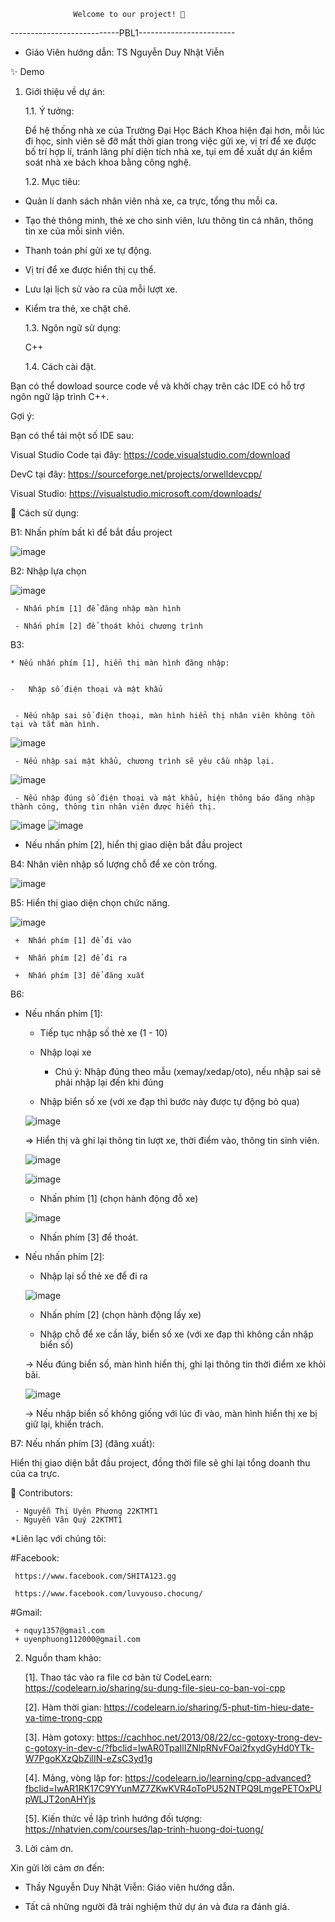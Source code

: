                   Welcome to our project! 👋

---------------------------PBL1------------------------

* Giáo Viên hướng dẫn: TS Nguyễn Duy Nhật Viễn

✨ Demo 

1. Giới thiệu về dự án:

   1.1. Ý tưởng:
   
     Để hệ thống nhà xe của Trường Đại Học Bách Khoa hiện đại hơn, mỗi lúc đi học, sinh viên sẽ đỡ mất thời gian trong việc gửi xe, vị trí để xe được bố trí hợp lí, tránh lãng phí diện tích nhà xe, tụi em đề xuất dự án kiểm soát nhà xe bách khoa bằng công nghệ.
     
   1.2.	Mục tiêu:
   
- Quản lí danh sách nhân viên nhà xe, ca trực, tổng thu mỗi ca.
- Tạo thẻ thông minh, thẻ xe cho sinh viên, lưu thông tin cá nhân, thông tin xe của mỗi sinh viên.
- Thanh toán phí gửi xe tự động.
- Vị trí để xe được hiển thị cụ thể.
- Lưu lại lịch sử vào ra của mỗi lượt xe.
- Kiểm tra thẻ, xe chặt chẽ.

   1.3. Ngôn ngữ sử dụng:
   
     C++
     
   1.4.  Cách cài đặt.
   
Bạn có thể dowload source code về và khởi chạy trên các IDE có hỗ trợ ngôn ngữ lập trình C++.

Gợi ý: 

Bạn có thể tải một số IDE sau:

Visual Studio Code tại đây: https://code.visualstudio.com/download

DevC tại đây: https://sourceforge.net/projects/orwelldevcpp/

Visual Studio: https://visualstudio.microsoft.com/downloads/

🚀 Cách sử dụng:

B1: Nhấn phím bất kì để bắt đầu project

![image](https://github.com/uyenphuong01/PBL1-Nha-Xe-Thong-Minh-Bach-Khoaa/assets/130825778/2dc07b49-8507-48e9-9592-05f9aa4ca991)


B2: Nhập lựa chọn


![image](https://github.com/uyenphuong01/PBL1-Nha-Xe-Thong-Minh-Bach-Khoaa/assets/130825778/810a57fd-1fec-4413-83c0-3f6cd2f3e89b)


     - Nhấn phím [1] để đăng nhập màn hình
     
     - Nhấn phím [2] để thoát khỏi chương trình
     
B3: 

    * Nếu nhấn phím [1], hiển thị màn hình đăng nhập:
    

    -   Nhập số điện thoại và mật khẩu
     
     
     - Nếu nhập sai số điện thoại, màn hình hiển thị nhân viên không tồn tại và tắt màn hình.
  ![image](https://github.com/uyenphuong01/PBL1-Nha-Xe-Thong-Minh-Bach-Khoaa/assets/128672642/82e79592-5672-494c-9e87-d3ebbe60544d)

     
     
     - Nếu nhập sai mật khẩu, chương trình sẽ yêu cầu nhập lại.
![image](https://github.com/uyenphuong01/PBL1-Nha-Xe-Thong-Minh-Bach-Khoaa/assets/128672642/51c5791d-ba07-4f71-be13-c767b21a398e)

     
     
     - Nếu nhập đúng số điện thoại và mật khẩu, hiện thông báo đăng nhập thành công, thông tin nhân viên được hiển thị.
![image](https://github.com/uyenphuong01/PBL1-Nha-Xe-Thong-Minh-Bach-Khoaa/assets/128672642/51eef605-62a3-4c6f-9ad4-4105e6fcf848)
     ![image](https://github.com/uyenphuong01/PBL1-Nha-Xe-Thong-Minh-Bach-Khoaa/assets/128672642/46c49c48-f2ab-4a52-b3da-00650395eb78)


         

   * Nếu nhấn phím [2], hiển thị giao diện bắt đầu project

B4: Nhân viên nhập số lượng chỗ để xe còn trống.


![image](https://github.com/uyenphuong01/PBL1-Nha-Xe-Thong-Minh-Bach-Khoaa/assets/128672642/376bb191-cc1a-4786-a247-843fae5b20a0)



B5: Hiển thị giao diện chọn chức năng.


![image](https://github.com/uyenphuong01/PBL1-Nha-Xe-Thong-Minh-Bach-Khoaa/assets/128672642/ad2a7c2f-38e4-45c9-9ab4-a91965c493ef)

     
     +  Nhấn phím [1] để đi vào
     
     +  Nhấn phím [2] để đi ra
     
     +  Nhấn phím [3] để đăng xuất
     
B6: 
  * Nếu nhấn phím [1]: 

     - Tiếp tục nhập số thẻ xe (1 - 10)
        
     - Nhập loại xe 
     
        + Chú ý: Nhập đúng theo mẫu (xemay/xedap/oto), nếu nhập sai sẽ phải nhập lại đến khi đúng
    
     - Nhập biển số xe (với xe đạp thì bước này được tự động bỏ qua)
     
    ![image](https://github.com/uyenphuong01/PBL1-Nha-Xe-Thong-Minh-Bach-Khoaa/assets/130825778/b16ea8e9-0179-4b01-84b1-4e20b73a60bd)

     
     => Hiển thị và ghi lại thông tin lượt xe, thời điểm vào, thông tin sinh viên.
     
    ![image](https://github.com/uyenphuong01/PBL1-Nha-Xe-Thong-Minh-Bach-Khoaa/assets/130825778/310801ed-f732-4e23-a85e-5a2f1c1c92cb)

    ![image](https://github.com/uyenphuong01/PBL1-Nha-Xe-Thong-Minh-Bach-Khoaa/assets/130825778/6d9821ce-9cfc-45b0-a169-3d189ff2bd7d)


     - Nhấn phím [1] (chọn hành động đỗ xe)
     
    ![image](https://github.com/uyenphuong01/PBL1-Nha-Xe-Thong-Minh-Bach-Khoaa/assets/130825778/4dd7b38f-f5ae-453d-863a-5c7f19cbba32)


     
     - Nhấn phím [3] để thoát.
     
* Nếu nhấn phím [2]:

     - Nhập lại số thẻ xe để đi ra
     
    ![image](https://github.com/uyenphuong01/PBL1-Nha-Xe-Thong-Minh-Bach-Khoaa/assets/130825778/333dc92b-1d8c-41e5-987e-51ed8e79b4c4)

     
     - Nhấn phím [2] (chọn hành động lấy xe)
     
     - Nhập chỗ để xe cần lấy, biển số xe (với xe đạp thì không cần nhập biển số)
     
     -> Nếu đúng biển số, màn hình hiển thị, ghi lại thông tin thời điểm xe khỏi bãi.
     
     ![image](https://github.com/uyenphuong01/PBL1-Nha-Xe-Thong-Minh-Bach-Khoaa/assets/130825778/c26f42b3-2fee-4c2c-afd6-383b2a192ef2)

     
     -> Nếu nhập biển số không giống với lúc đi vào, màn hình hiển thị xe bị giữ lại, khiển trách.
   
     
B7: Nếu nhấn phím [3] (đăng xuất):

Hiển thị giao diện bắt đầu project, đồng thời file sẽ ghi lại tổng doanh thu của ca trực.

🤝 Contributors:

     - Nguyễn Thị Uyên Phương 22KTMT1
     - Nguyễn Văn Quý 22KTMT1
     
 *Liên lạc với chúng tôi:
 
   #Facebook:
   
     https://www.facebook.com/SHITA123.gg
     
     https://www.facebook.com/luvyouso.chocung/
     
   #Gmail:
   
     + nquy1357@gmail.com 
     + uyenphuong112000@gmail.com
       
2. Nguồn tham khảo:

   [1]. Thao tác vào ra file cơ bản từ CodeLearn:
https://codelearn.io/sharing/su-dung-file-sieu-co-ban-voi-cpp

   [2]. Hàm thời gian:
https://codelearn.io/sharing/5-phut-tim-hieu-date-va-time-trong-cpp

   [3]. Hàm gotoxy:
https://cachhoc.net/2013/08/22/cc-gotoxy-trong-dev-c-gotoxy-in-dev-c/?fbclid=IwAR0TpaIlIZNlpRNvFOai2fxydGyHd0YTk-W7PgoKXzQbZilIN-eZsC3yd1g
   
   [4]. Mảng, vòng lặp for:
https://codelearn.io/learning/cpp-advanced?fbclid=IwAR1RK17C9YYunMZ7ZKwKVR4oToPU52NTPQ9LmgePETOxPUpWLJT2onAHYjs

   [5]. Kiến thức về lập trình hướng đối tượng:
 https://nhatvien.com/courses/lap-trinh-huong-doi-tuong/
  
  3.  Lời cảm ơn.
 
Xin gửi lời cảm ơn đến:

+ Thầy Nguyễn Duy Nhật Viễn: Giáo viên hướng dẫn.

+ Tất cả những người đã trải nghiệm thử dự án và đưa ra đánh giá.

